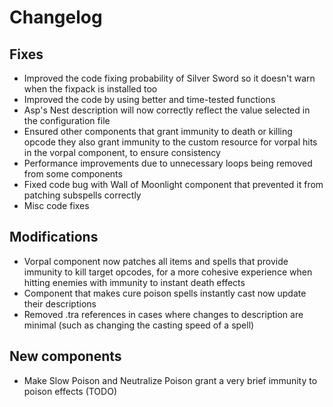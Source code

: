 # Changelog

## Fixes

- Improved the code fixing probability of Silver Sword so it doesn't warn when the fixpack is installed too
- Improved the code by using better and time-tested functions
- Asp's Nest description will now correctly reflect the value selected in the configuration file
- Ensured other components that grant immunity to death or killing opcode they also grant immunity to the custom resource for vorpal hits in the vorpal component, to ensure consistency
- Performance improvements due to unnecessary loops being removed from some components
- Fixed code bug with Wall of Moonlight component that prevented it from patching subspells correctly
- Misc code fixes

## Modifications

- Vorpal component now patches all items and spells that provide immunity to kill target opcodes, for a more cohesive experience when hitting enemies with immunity to instant death effects
- Component that makes cure poison spells instantly cast now update their descriptions
- Removed .tra references in cases where changes to description are minimal (such as changing the casting speed of a spell)

## New components

- Make Slow Poison and Neutralize Poison grant a very brief immunity to poison effects (TODO)
